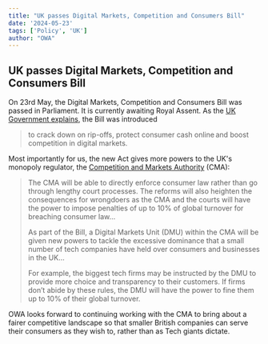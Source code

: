 ```yaml
---
title: "UK passes Digital Markets, Competition and Consumers Bill"
date: '2024-05-23'
tags: ['Policy', 'UK']
author: "OWA"
---
```


## UK passes Digital Markets, Competition and Consumers Bill

On 23rd May, the Digital Markets, Competition and Consumers Bill was passed in Parliament. It is currently awaiting Royal Assent. As the [UK Government explains](https://www.gov.uk/government/news/new-bill-to-crack-down-on-rip-offs-protect-consumer-cash-onlineand-boost-competition-in-digital-markets), the Bill was introduced 

> to crack down on rip-offs, protect consumer cash online and boost competition in digital markets.

Most importantly for us, the new Act gives more powers to the UK's monopoly regulator, the [Competition and Markets Authority](https://www.gov.uk/government/organisations/competition-and-markets-authority) (CMA):

> The CMA will be able to directly enforce consumer law rather than go through lengthy court processes. The reforms will also heighten the consequences for wrongdoers as the CMA and the courts will have the power to impose penalties of up to 10% of global turnover for breaching consumer law…
>
> As part of the Bill, a Digital Markets Unit (DMU) within the CMA will be given new powers to tackle the excessive dominance that a small number of tech companies have held over consumers and businesses in the UK…
> 
> For example, the biggest tech firms may be instructed by the DMU to provide more choice and transparency to their customers. If firms don’t abide by these rules, the DMU will have the power to fine them up to 10% of their global turnover.

OWA looks forward to continuing working with the CMA to bring about a fairer competitive landscape so that smaller British companies can serve their consumers as they wish to, rather than as Tech giants dictate.